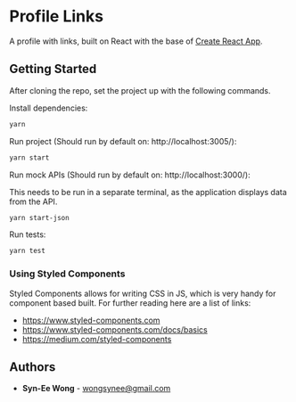 # Profile Links
A profile with links, built on React with the base of [Create React App](https://github.com/facebook/create-react-app).

## Getting Started

After cloning the repo, set the project up with the following commands.

Install dependencies:
```sh
yarn
```

Run project (Should run by default on: http://localhost:3005/):
```sh
yarn start
```

Run mock APIs (Should run by default on: http://localhost:3000/):

This needs to be run in a separate terminal, as the application displays data from the API.
```sh
yarn start-json
```

Run tests:
```sh
yarn test
```

### Using Styled Components
Styled Components allows for writing CSS in JS, which is very handy for component based built. For further reading here are a list of links:
* https://www.styled-components.com
* https://www.styled-components.com/docs/basics
* https://medium.com/styled-components

## Authors
* **Syn-Ee Wong** - wongsynee@gmail.com
